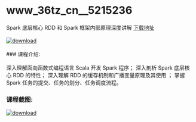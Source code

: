 # www_36tz_cn__5215236
Spark 底层核心 RDD 和 Spark 框架内部原理深度讲解
[下载地址](http://www.36tz.cn/article/5215236 "下载地址")
<br/></br>[![download](http://36tz.cn/muke_img/2020_09_1-22-300x219.png "下载地址")](http://www.36tz.cn/article/5215236 "下载地址")
<br/></br>### 课程介绍:<br/></br>深入理解面向函数式编程语言 Scala 开发 Spark 程序；
深入剖析 Spark 底层核心 RDD 的特性；
深入理解 RDD 的缓存机制和广播变量原理及其使用 ；
掌握 Spark 任务的提交、任务的划分、任务调度流程。

### 课程截图:
[![download](http://36tz.cn/muke_img/2020_09_2-21.png "下载地址")](http://www.36tz.cn/article/5215236 "下载地址")
